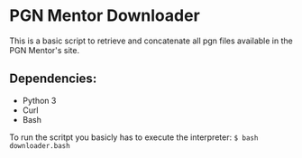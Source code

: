 # PGN Mentor Downloader
This is a basic script to retrieve and concatenate all pgn files available in the PGN Mentor's site.

## Dependencies:
  - Python 3
  - Curl
  - Bash

To run the scritpt you basicly has to execute the interpreter:
``$ bash downloader.bash ``
